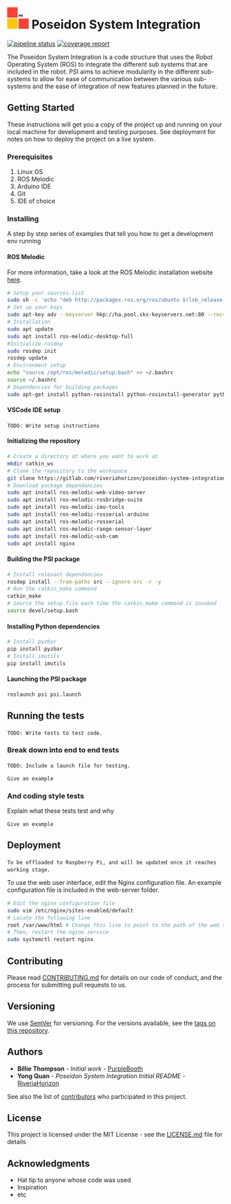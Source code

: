 # ![logo](resource/PSI_resize.png) Poseidon System Integration

[![pipeline status](https://gitlab.com/riveriahorizon/poseidon-system-integration/badges/master/pipeline.svg)](https://gitlab.com/riveriahorizon/poseidon-system-integration/commits/master)
[![coverage report](https://gitlab.com/riveriahorizon/poseidon-system-integration/badges/master/coverage.svg)](https://gitlab.com/riveriahorizon/poseidon-system-integration/commits/master)

The Poseidon System Integration is a code structure that uses the Robot Operating System (ROS) to integrate the different sub systems that are included in the robot.
PSI aims to achieve modularity in the different sub-systems to allow for ease of communication between the various sub-systems and the ease of integration of new features planned in the future.

## Getting Started

These instructions will get you a copy of the project up and running on your local machine for development and testing purposes. See deployment for notes on how to deploy the project on a live system.

### Prerequisites

1. Linux OS
2. ROS Melodic
3. Arduino IDE
4. Git
5. IDE of choice

### Installing

A step by step series of examples that tell you how to get a development env running

#### ROS Melodic

For more information, take a look at the ROS Melodic installation website [here](http://wiki.ros.org/melodic/Installation/Ubuntu).

```bash
# Setup your sources.list
sudo sh -c 'echo "deb http://packages.ros.org/ros/ubuntu $(lsb_release -sc) main" > /etc/apt/sources.list.d/ros-latest.list'
# Set up your keys
sudo apt-key adv --keyserver hkp://ha.pool.sks-keyservers.net:80 --recv-key 421C365BD9FF1F717815A3895523BAEEB01FA116
# Installation
sudo apt update
sudo apt install ros-melodic-desktop-full
#Initialize rosdep
sudo rosdep init
rosdep update
# Environment setup
echo "source /opt/ros/melodic/setup.bash" >> ~/.bashrc
source ~/.bashrc
# Dependencies for building packages
sudo apt-get install python-rosinstall python-rosinstall-generator python-wstool build-essential
```

#### VSCode IDE setup

`TODO: Write setup instructions`

#### Initializing the repository

```bash
# Create a directory at where you want to work at
mkdir catkin_ws
# Clone the repository to the workspace
git clone https://gitlab.com/riveriahorizon/poseidon-system-integration.git
# Download package dependancies
sudo apt install ros-melodic-web-video-server
sudo apt install ros-melodic-rosbridge-suite
sudo apt install ros-melodic-imu-tools
sudo apt install ros-melodic-rosserial-arduino
sudo apt install ros-melodic-rosserial
sudo apt install ros-melodic-range-sensor-layer
sudo apt install ros-melodic-usb-cam
sudo apt install nginx
```

#### Building the PSI package

```bash
# Install relevant dependancies
rosdep install --from-paths src --ignore-src -r -y
# Run the catkin_make command
catkin_make
# Source the setup file each time the catkin_make command is invoked
source devel/setup.bash
```

#### Installing Python dependencies

```bash
# Install pyzbar
pip install pyzbar
# Install imutils
pip install imutils
```

#### Launching the PSI package

```bash
roslaunch psi psi.launch
```

## Running the tests

`TODO: Write tests to test code.`

### Break down into end to end tests

`TODO: Include a launch file for testing.`

```
Give an example
```

### And coding style tests

Explain what these tests test and why

```
Give an example
```

## Deployment

`To be offloaded to Raspberry Pi, and will be updated once it reaches working stage.`

To use the web user interface, edit the Nginx configuration file. An example configuration file is included in the web-server folder.

```bash
# Edit the nginx configuration file
sudo vim /etc/nginx/sites-enabled/default
# Locate the following line
root /var/www/html # Change this line to point to the path of the web server
# Then, restart the nginx service
sudo systemctl restart nginx
```

## Contributing

Please read [CONTRIBUTING.md](CONTRIBUTING.md) for details on our code of conduct, and the process for submitting pull requests to us.

## Versioning

We use [SemVer](http://semver.org/) for versioning. For the versions available, see the [tags on this repository](https://github.com/your/project/tags).

## Authors

- **Billie Thompson** - _Initial work_ - [PurpleBooth](https://github.com/PurpleBooth)
- **Yong Quan** - _Poseidon System Integration Initial README_ - [RiveriaHorizon](https://gitlab.com/riveriahorizon)

See also the list of [contributors](https://gitlab.com/riveriahorizon/poseidon-system-integration/graphs/master) who participated in this project.

## License

This project is licensed under the MIT License - see the [LICENSE.md](LICENSE.md) file for details

## Acknowledgments

- Hat tip to anyone whose code was used
- Inspiration
- etc
